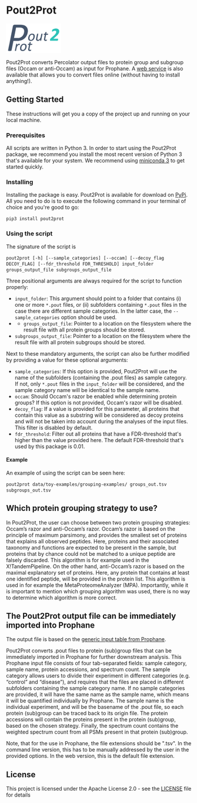 # Pout2Prot

<img src="logo.png" width="150px">

Pout2Prot converts Percolator output files to protein group and subgroup files (Occam or anti-Occam) as input for Prophane. A [web service](https://pout2prot.ugent.be) is also available that allows you to convert files online (without having to install anything!).

## Getting Started

These instructions will get you a copy of the project up and running on your local machine.

### Prerequisites

All scripts are written in Python 3. In order to start using the Pout2Prot package, we recommend you install the most recent version of Python 3 that's available for your system. We recommend using [miniconda 3](https://docs.conda.io/en/latest/miniconda.html) to get started quickly.

### Installing

Installing the package is easy. Pout2Prot is available for download on [PyPi](). All you need to do is to execute the following command in your terminal of choice and you're good to go:

```shell
pip3 install pout2prot
```

### Using the script

The signature of the script is 
```
pout2prot [-h] [--sample_categories] [--occam] [--decoy_flag DECOY_FLAG] [--fdr_threshold FDR_THRESHOLD] input_folder groups_output_file subgroups_output_file
```

Three positional arguments are always required for the script to function properly:
* `input_folder`: This argument should point to a folder that contains (i) one or more `*.pout` files, or (ii) subfolders containing `*.pout` files in the case there are different sample categories. In the latter case, the `--sample_categories` option should be used. 
* * `groups_output_file`: Pointer to a location on the filesystem where the result file with all protein groups should be stored.
* `subgroups_output_file`: Pointer to a location on the filesystem where the result file with all protein subgroups should be stored.

Next to these mandatory arguments, the script can also be further modified by providing a value for these optional arguments:
* `sample_categories`: If this option is provided, Pout2Prot will use the name of the subfolders (containing the .pout files) as sample category. If not, only `*.pout` files in the `input_folder` will be considered, and the sample category name will be identical to the sample name.
* `occam`: Should Occam's razor be enabled while determining protein groups? If this option is not provided, Occam's razor will be disabled.
* `decoy_flag`: If a value is provided for this parameter, all proteins that contain this value as a substring will be considered as decoy proteins and will not be taken into account during the analyses of the input files. This filter is disabled by default.
* `fdr_threshold`: Filter out all proteins that have a FDR-threshold that's higher than the value provided here. The default FDR-threshold that's used by this package is 0.01.

#### Example
An example of using the script can be seen here:

```shell
pout2prot data/toy-examples/grouping-examples/ groups_out.tsv subgroups_out.tsv
```

## Which protein grouping strategy to use?

In Pout2Prot, the user can choose between two protein grouping strategies: Occam’s razor and anti-Occam’s razor. Occam’s razor is based on the principle of maximum parsimony, and provides the smallest set of proteins that explains all observed peptides. Here, proteins and their associated taxonomy and functions are expected to be present in the sample, but proteins that by chance could not be matched to a unique peptide are falsely discarded. This algorithm is for example used in the X!TandemPipeline. On the other hand, anti-Occam’s razor is based on the maximal explanatory set of proteins. Here, any protein that contains at least one identified peptide, will be provided in the protein list. This algorithm is used in for example the MetaProteomeAnalyzer (MPA). Importantly, while it is important to mention which grouping algorithm was used, there is no way to determine which algorithm is more correct.

## The Pout2Prot output file can be immediately imported into Prophane

The output file is based on the [generic input table from Prophane](https://gitlab.com/s.fuchs/prophane/-/blob/master/templates/input/generic_table.txt). 

Pout2Prot converts .pout files to protein (sub)group files that can be immediately imported in Prophane for further downstream analysis. This Prophane input file consists of four tab-separated fields: sample category, sample name, protein accessions, and spectrum count. The sample category allows users to divide their experiment in different categories (e.g. “control” and “disease”), and requires that the files are placed in different subfolders containing the sample category name. If no sample categories are provided, it will have the same name as the sample name, which means it will be quantified individually by Prophane. The sample name is the individual experiment, and will be the basename of the .pout file, so each protein (sub)group can be traced back to its origin file. The protein accessions will contain the proteins present in the protein (sub)group, based on the chosen strategy. Finally, the spectrum count contains the weighted spectrum count from all PSMs present in that protein (sub)group.

Note, that for the use in Prophane, the file extensions should be ".tsv". In the command line version, this has to be manually addressed by the user in the provided options. In the web version, this is the default file extension. 

## License

This project is licensed under the Apache License 2.0 - see the [LICENSE](LICENSE) file for details

